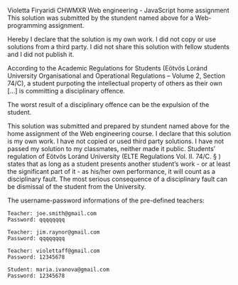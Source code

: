 Violetta Firyaridi
CHWMXR
Web engineering - JavaScript home assignment
This solution was submitted by the stundent named above for a Web-programming assignment.

Hereby I declare that the solution is my own work. I did not copy or use solutions from a third party. I did not share this solution with fellow students and I did not publish it.

According to the Academic Regulations for Students (Eötvös Loránd University Organisational and Operational Regulations – Volume 2, Section 74/C), a student purpoting the intellectual property of others as their own [...] is committing a disciplinary offence.

The worst result of a disciplinary offence can be the expulsion of the student.

<Violetta Firyaridi>
<CHWMXR>
This solution was submitted and prepared by stundent named above for the home assignment of the Web engineering course.
I declare that this solution is my own work.
I have not copied or used third party solutions.
I have not passed my solution to my classmates, neither  made it public.
Students’ regulation of Eötvös Loránd University (ELTE Regulations Vol. II. 74/C. § ) states that as long as a student presents another student’s work - or at least the significant part of it - as his/her own performance, it will count as a disciplinary fault. The most serious consequence of a disciplinary fault can be dismissal of the student from the University.

The username-password informations of the pre-defined teachers:
    
    Teacher: joe.smith@gmail.com
    Password: qqqqqqqq

    Teacher: jim.raynor@gmail.com
    Password: qqqqqqqq

    Teacher: violettaff@gmail.com
    Password: 12345678

    Student: maria.ivanova@gmail.com
    Password: 12345678
